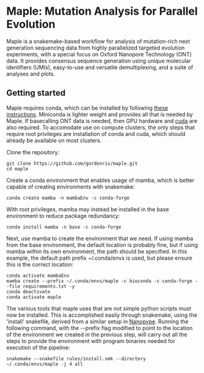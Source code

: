 # Maple: Mutation Analysis for Parallel Evolution

Maple is a snakemake-based workflow for analysis of mutation-rich next generation sequencing data
from highly parallelized targeted evolution experiments, with a special focus on Oxford Nanopore
Technology (ONT) data. It provides consensus sequence generation using unique molecular
identifiers (UMIs), easy-to-use and versatile demultiplexing, and a suite of analyses and plots.

## Getting started

Maple requires conda, which can be installed by following [these instructions](https://docs.conda.io/projects/conda/en/latest/user-guide/install/).
Miniconda is lighter weight and provides all that is needed by Maple. If basecalling ONT data is needed,
then GPU hardware and [cuda](https://docs.nvidia.com/cuda/) are also required. To accomodate use on
compute clusters, the only steps that require root privileges are installation of conda and cuda,
which should already be available on most clusters.

Clone the repository:

    git clone https://github.com/gordonrix/maple.git
    cd maple


Create a conda environment that enables usage of mamba, which is better capable of creating environments
with snakemake:

    conda create mamba -n mambaEnv -c conda-forge


With root privileges, mamba may instead be installed in the base environment to reduce package redundancy:

    conda install mamba -n base -c conda-forge


Next, use mamba to create the environment that we need. If using mamba from the base environment, the default
location is probably fine, but if using mamba within its own environment, the path should be specified. In
this example, the default path prefix ~/.conda/envs is used, but please ensure this is the correct location:

    conda activate mambaEnv
    mamba create --prefix ~/.conda/envs/maple -c bioconda -c conda-forge --file requirements.txt -y
    conda deactivate
    conda activate maple


The various tools that maple uses that are not simple python scripts must now be installed. This is accomplished
easily through snakemake, using the 'install' snakefile, derived from a similar setup in [Nanopype](https://nanopype.readthedocs.io/en/latest/).
Running the following command, with the --prefix flag modified to point to the location of the environment
we created in the previous step, will carry out all the steps to provide the environment with program binaries
needed for execution of the pipeline:

    snakemake --snakefile rules/install.smk --directory ~/.conda/envs/maple -j 4 all

